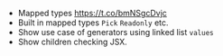 * Mapped types https://t.co/bmNSgcDvjc
* Built in mapped types `Pick` `Readonly` etc.
* Show use case of generators using linked list `values`
* Show children checking JSX. 